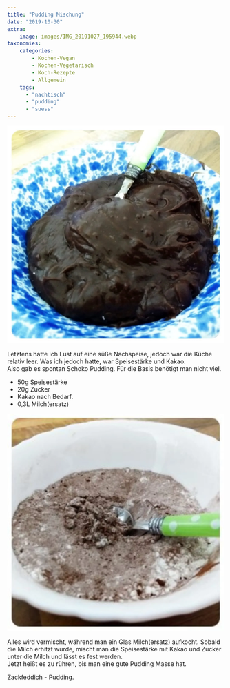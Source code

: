 ```yaml
---
title: "Pudding Mischung"
date: "2019-10-30"
extra:
    image: images/IMG_20191027_195944.webp
taxonomies:
    categories:
        - Kochen-Vegan
        - Kochen-Vegetarisch
        - Koch-Rezepte
        - Allgemein
    tags:
      - "nachtisch"
      - "pudding"
      - "suess"
---
```


[![Blau-Weiße Schale mit Schokopudding in dem ein Löffel steckt](images/IMG_20191027_195944-1024x1024.webp)](images/IMG_20191027_195944.webp)

Letztens hatte ich Lust auf eine süße Nachspeise, jedoch war die Küche relativ leer. Was ich jedoch hatte, war Speisestärke und Kakao.  
Also gab es spontan Schoko Pudding. Für die Basis benötigt man nicht viel.

- 50g Speisestärke
- 20g Zucker
- Kakao nach Bedarf.
- 0,3L Milch(ersatz)

[![Speisestärke mit Zucker und Kakaopulver vermischt](images/IMG_20191027_195926-300x300.webp)](images/IMG_20191027_195926.webp)

Alles wird vermischt, während man ein Glas Milch(ersatz) aufkocht. Sobald die Milch erhitzt wurde, mischt man die Speisestärke mit Kakao und Zucker unter die Milch und lässt es fest werden.  
Jetzt heißt es zu rühren, bis man eine gute Pudding Masse hat.

Zackfeddich - Pudding.
